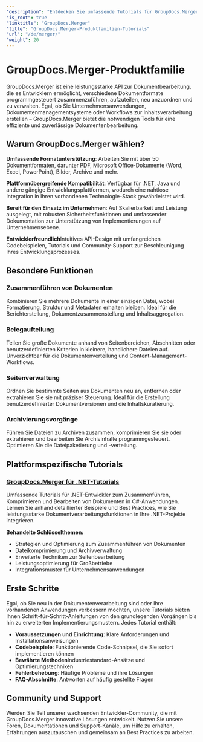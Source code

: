```yaml
---
"description": "Entdecken Sie umfassende Tutorials für GroupDocs.Merger auf verschiedenen Plattformen. Lernen Sie mit Schritt-für-Schritt-Anleitungen und praktischen Beispielen, Dokumente programmgesteuert zusammenzuführen, aufzuteilen und zu bearbeiten."
"is_root": true
"linktitle": "GroupDocs.Merger"
"title": "GroupDocs.Merger-Produktfamilien-Tutorials"
"url": "/de/merger/"
"weight": 20
---
```


# GroupDocs.Merger-Produktfamilie

GroupDocs.Merger ist eine leistungsstarke API zur Dokumentbearbeitung, die es Entwicklern ermöglicht, verschiedene Dokumentformate programmgesteuert zusammenzuführen, aufzuteilen, neu anzuordnen und zu verwalten. Egal, ob Sie Unternehmensanwendungen, Dokumentenmanagementsysteme oder Workflows zur Inhaltsverarbeitung erstellen – GroupDocs.Merger bietet die notwendigen Tools für eine effiziente und zuverlässige Dokumentenbearbeitung.

## Warum GroupDocs.Merger wählen?

**Umfassende Formatunterstützung**: Arbeiten Sie mit über 50 Dokumentformaten, darunter PDF, Microsoft Office-Dokumente (Word, Excel, PowerPoint), Bilder, Archive und mehr.

**Plattformübergreifende Kompatibilität**: Verfügbar für .NET, Java und andere gängige Entwicklungsplattformen, wodurch eine nahtlose Integration in Ihren vorhandenen Technologie-Stack gewährleistet wird.

**Bereit für den Einsatz im Unternehmen**: Auf Skalierbarkeit und Leistung ausgelegt, mit robusten Sicherheitsfunktionen und umfassender Dokumentation zur Unterstützung von Implementierungen auf Unternehmensebene.

**Entwicklerfreundlich**Intuitives API-Design mit umfangreichen Codebeispielen, Tutorials und Community-Support zur Beschleunigung Ihres Entwicklungsprozesses.

## Besondere Funktionen

### Zusammenführen von Dokumenten
Kombinieren Sie mehrere Dokumente in einer einzigen Datei, wobei Formatierung, Struktur und Metadaten erhalten bleiben. Ideal für die Berichterstellung, Dokumentzusammenstellung und Inhaltsaggregation.

### Belegaufteilung
Teilen Sie große Dokumente anhand von Seitenbereichen, Abschnitten oder benutzerdefinierten Kriterien in kleinere, handlichere Dateien auf. Unverzichtbar für die Dokumentenverteilung und Content-Management-Workflows.

### Seitenverwaltung
Ordnen Sie bestimmte Seiten aus Dokumenten neu an, entfernen oder extrahieren Sie sie mit präziser Steuerung. Ideal für die Erstellung benutzerdefinierter Dokumentversionen und die Inhaltskuratierung.

### Archivierungsvorgänge
Führen Sie Dateien zu Archiven zusammen, komprimieren Sie sie oder extrahieren und bearbeiten Sie Archivinhalte programmgesteuert. Optimieren Sie die Dateipaketierung und -verteilung.

## Plattformspezifische Tutorials

### [GroupDocs.Merger für .NET-Tutorials](./net/)
Umfassende Tutorials für .NET-Entwickler zum Zusammenführen, Komprimieren und Bearbeiten von Dokumenten in C#-Anwendungen. Lernen Sie anhand detaillierter Beispiele und Best Practices, wie Sie leistungsstarke Dokumentverarbeitungsfunktionen in Ihre .NET-Projekte integrieren.

**Behandelte Schlüsselthemen:**
- Strategien und Optimierung zum Zusammenführen von Dokumenten
- Dateikomprimierung und Archivverwaltung  
- Erweiterte Techniken zur Seitenbearbeitung
- Leistungsoptimierung für Großbetriebe
- Integrationsmuster für Unternehmensanwendungen

## Erste Schritte

Egal, ob Sie neu in der Dokumentenverarbeitung sind oder Ihre vorhandenen Anwendungen verbessern möchten, unsere Tutorials bieten Ihnen Schritt-für-Schritt-Anleitungen von den grundlegenden Vorgängen bis hin zu erweiterten Implementierungsmustern. Jedes Tutorial enthält:

- **Voraussetzungen und Einrichtung**: Klare Anforderungen und Installationsanweisungen
- **Codebeispiele**: Funktionierende Code-Schnipsel, die Sie sofort implementieren können
- **Bewährte Methoden**Industriestandard-Ansätze und Optimierungstechniken
- **Fehlerbehebung**: Häufige Probleme und ihre Lösungen
- **FAQ-Abschnitte**: Antworten auf häufig gestellte Fragen

## Community und Support

Werden Sie Teil unserer wachsenden Entwickler-Community, die mit GroupDocs.Merger innovative Lösungen entwickelt. Nutzen Sie unsere Foren, Dokumentationen und Support-Kanäle, um Hilfe zu erhalten, Erfahrungen auszutauschen und gemeinsam an Best Practices zu arbeiten.
